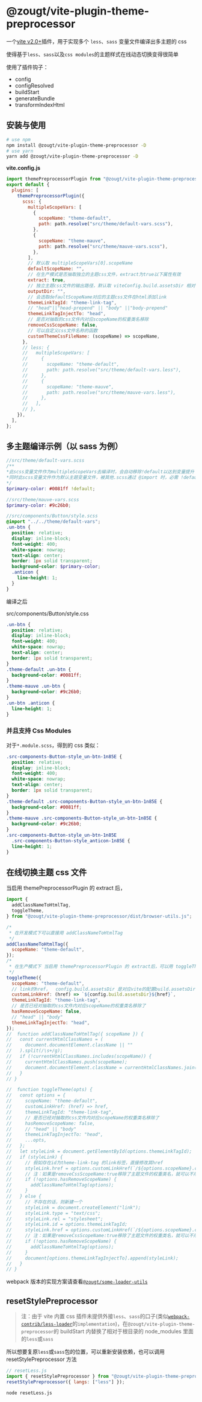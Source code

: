 # @zougt/vite-plugin-theme-preprocessor

一个[vite v2.0+](https://cn.vitejs.dev/)插件，用于实现多个 `less`、`sass` 变量文件编译出多主题的 css

使得基于`less`、`sass`以及`css modules`的主题样式在线动态切换变得很简单

使用了插件钩子：

- config
- configResolved
- buildStart
- generateBundle
- transformIndexHtml

## 安装与使用

```bash
# use npm
npm install @zougt/vite-plugin-theme-preprocessor -D
# use yarn
yarn add @zougt/vite-plugin-theme-preprocessor -D
```

**vite.config.js**

```js
import themePreprocessorPlugin from "@zougt/vite-plugin-theme-preprocessor";
export default {
  plugins: [
    themePreprocessorPlugin({
      scss: {
        multipleScopeVars: [
          {
            scopeName: "theme-default",
            path: path.resolve("src/theme/default-vars.scss"),
          },
          {
            scopeName: "theme-mauve",
            path: path.resolve("src/theme/mauve-vars.scss"),
          },
        ],
        // 默认取 multipleScopeVars[0].scopeName
        defaultScopeName: "",
        // 在生产模式是否抽取独立的主题css文件，extract为true以下属性有效
        extract: true,
        // 独立主题css文件的输出路径，默认取 viteConfig.build.assetsDir 相对于 (viteConfig.build.outDir)
        outputDir: "",
        // 会选取defaultScopeName对应的主题css文件在html添加link
        themeLinkTagId: "theme-link-tag",
        // "head"||"head-prepend" || "body" ||"body-prepend"
        themeLinkTagInjectTo: "head",
        // 是否对抽取的css文件内对应scopeName的权重类名移除
        removeCssScopeName: false,
        // 可以自定义css文件名称的函数
        customThemeCssFileName: (scopeName) => scopeName,
      },
      // less: {
      //   multipleScopeVars: [
      //     {
      //       scopeName: "theme-default",
      //       path: path.resolve("src/theme/default-vars.less"),
      //     },
      //     {
      //       scopeName: "theme-mauve",
      //       path: path.resolve("src/theme/mauve-vars.less"),
      //     },
      //   ],
      // },
    }),
  ],
};
```

## 多主题编译示例（以 sass 为例）

```scss
//src/theme/default-vars.scss
/**
*此scss变量文件作为multipleScopeVars去编译时，会自动移除!default以达到变量提升
*同时此scss变量文件作为默认主题变量文件，被其他.scss通过 @import 时，必需 !default
*/
$primary-color: #0081ff !default;
```

```scss
//src/theme/mauve-vars.scss
$primary-color: #9c26b0;
```

```scss
//src/components/Button/style.scss
@import "../../theme/default-vars";
.un-btn {
  position: relative;
  display: inline-block;
  font-weight: 400;
  white-space: nowrap;
  text-align: center;
  border: 1px solid transparent;
  background-color: $primary-color;
  .anticon {
    line-height: 1;
  }
}
```

编译之后

src/components/Button/style.css

```css
.un-btn {
  position: relative;
  display: inline-block;
  font-weight: 400;
  white-space: nowrap;
  text-align: center;
  border: 1px solid transparent;
}
.theme-default .un-btn {
  background-color: #0081ff;
}
.theme-mauve .un-btn {
  background-color: #9c26b0;
}
.un-btn .anticon {
  line-height: 1;
}
```

### 并且支持 Css Modules

对于`*.module.scss`，得到的 css 类似：

```css
.src-components-Button-style_un-btn-1n85E {
  position: relative;
  display: inline-block;
  font-weight: 400;
  white-space: nowrap;
  text-align: center;
  border: 1px solid transparent;
}
.theme-default .src-components-Button-style_un-btn-1n85E {
  background-color: #0081ff;
}
.theme-mauve .src-components-Button-style_un-btn-1n85E {
  background-color: #9c26b0;
}
.src-components-Button-style_un-btn-1n85E
  .src-components-Button-style_anticon-1n85E {
  line-height: 1;
}
```

## 在线切换主题 css 文件

当启用 themePreprocessorPlugin 的 extract 后，

```js
import {
  addClassNameToHtmlTag,
  toggleTheme,
} from "@zougt/vite-plugin-theme-preprocessor/dist/browser-utils.js";

/*
 * 在开发模式下可以直接用 addClassNameToHtmlTag
 */
addClassNameToHtmlTag({
  scopeName: "theme-default",
});
/*
 * 在生产模式下 当启用 themePreprocessorPlugin 的 extract后，可以用 toggleTheme
 */
toggleTheme({
  scopeName: "theme-default",
  // link的href，  config.build.assetsDir 是对应vite的配置build.assetsDir
  customLinkHref: (href) => `${config.build.assetsDir}${href}`,
  themeLinkTagId: "theme-link-tag",
  // 是否已经对抽取的css文件内对应scopeName的权重类名移除了
  hasRemoveScopeName: false,
  // "head" || "body"
  themeLinkTagInjectTo: "head",
});
//  function addClassNameToHtmlTag({ scopeName }) {
//   const currentHtmlClassNames = (
//     document.documentElement.className || ""
//   ).split(/\s+/g);
//   if (!currentHtmlClassNames.includes(scopeName)) {
//     currentHtmlClassNames.push(scopeName);
//     document.documentElement.className = currentHtmlClassNames.join(" ");
//   }
// }

//  function toggleTheme(opts) {
//   const options = {
//     scopeName: "theme-default",
//     customLinkHref: (href) => href,
//     themeLinkTagId: "theme-link-tag",
//     // 是否已经对抽取的css文件内对应scopeName的权重类名移除了
//     hasRemoveScopeName: false,
//     // "head" || "body"
//     themeLinkTagInjectTo: "head",
//     ...opts,
//   };
//   let styleLink = document.getElementById(options.themeLinkTagId);
//   if (styleLink) {
//     // 假如存在id为theme-link-tag 的link标签，直接修改其href
//     styleLink.href = options.customLinkHref(`/${options.scopeName}.css`);
//     // 注：如果是removeCssScopeName:true移除了主题文件的权重类名，就可以不用修改className 操作
//     if (!options.hasRemoveScopeName) {
//       addClassNameToHtmlTag(options);
//     }
//   } else {
//     // 不存在的话，则新建一个
//     styleLink = document.createElement("link");
//     styleLink.type = "text/css";
//     styleLink.rel = "stylesheet";
//     styleLink.id = options.themeLinkTagId;
//     styleLink.href = options.customLinkHref(`/${options.scopeName}.css`);
//     // 注：如果是removeCssScopeName:true移除了主题文件的权重类名，就可以不用修改className 操作
//     if (!options.hasRemoveScopeName) {
//       addClassNameToHtmlTag(options);
//     }
//     document[options.themeLinkTagInjectTo].append(styleLink);
//   }
// }
```

webpack 版本的实现方案请查看[`@zougt/some-loader-utils`](https://github.com/GitOfZGT/some-loader-utils#getSass)

## resetStylePreprocessor

> 注：由于 vite 内置 css 插件未提供外接`less`、`sass`的口子(类似[`webpack-contrib/less-loader`](https://github.com/webpack-contrib/less-loader)的`implementation`)，在`@zougt/vite-plugin-theme-preprocessor`的 buildStart 内替换了相对于根目录的 node_modules 里面的`less`或`sass`

所以想要复原`less`或`sass`包的位置，可以重新安装依赖，也可以调用 resetStylePreprocessor 方法

```js
// resetLess.js
import { resetStylePreprocessor } from "@zougt/vite-plugin-theme-preprocessor";
resetStylePreprocessor({ langs: ["less"] });
```

```bash
node resetLess.js
```
